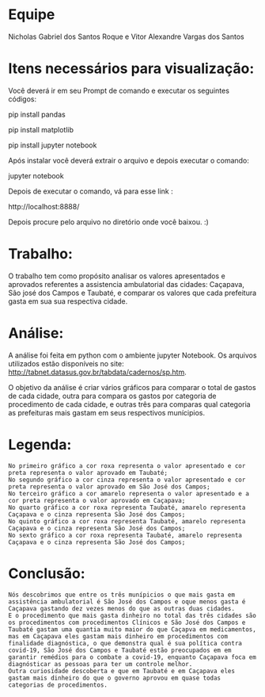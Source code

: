 # Equipe

Nicholas Gabriel dos Santos Roque e Vitor Alexandre Vargas dos Santos

# Itens necessários para visualização:

Você deverá ir em seu Prompt de comando e executar os seguintes códigos:

pip install pandas

pip install matplotlib

pip install jupyter notebook

Após instalar você deverá extrair o arquivo e depois executar o comando:

jupyter notebook

Depois de executar o comando, vá para esse link : 

http://localhost:8888/

Depois procure pelo arquivo no diretório onde você baixou. :)

# Trabalho:

O trabalho tem como propósito analisar os valores apresentados e aprovados referentes a assistencia ambulatorial das cidades: Caçapava, São josé dos Campos e Taubaté, e comparar os valores que cada prefeitura gasta em sua sua respectiva cidade.

# Análise:

A análise foi feita em python com o ambiente jupyter Notebook. Os arquivos utilizados estão disponíveis no site: http://tabnet.datasus.gov.br/tabdata/cadernos/sp.htm.

O objetivo da análise é criar vários gráficos para comparar o total de gastos de cada cidade, outra para compara os gastos por categoria de procedimento de cada cidade, e outras três para comparas qual categoria as prefeituras mais gastam em seus respectivos munícipios.

# Legenda: 

    No primeiro gráfico a cor roxa representa o valor apresentado e cor preta representa o valor aprovado em Taubaté;
    No segundo gráfico a cor cinza representa o valor apresentado e cor preta representa o valor aprovado em São José dos Campos;
    No terceiro gráfico a cor amarelo representa o valor apresentado e a cor preta representa o valor aprovado em Caçapava;
    No quarto gráfico a cor roxa representa Taubaté, amarelo representa Caçapava e o cinza representa São José dos Campos;
    No quinto gráfico a cor roxa representa Taubaté, amarelo representa Caçapava e o cinza representa São José dos Campos;
    No sexto gráfico a cor roxa representa Taubaté, amarelo representa Caçapava e o cinza representa São José dos Campos;

# Conclusão:

    Nós descobrimos que entre os três munípicios o que mais gasta em assistência ambulatorial é São José dos Campos e oque menos gasta é Caçapava gastando dez vezes menos do que as outras duas cidades.
    E o procedimento que mais gasta dinheiro no total das três cidades são os procedimentos com procedimentos Clínicos e São José dos Campos e Taubaté gastam uma quantia muito maior do que Caçapva em medicamentos, mas em Caçapava eles gastam mais dinheiro em procedimentos com finalidade diagnóstica, o que demonstra qual é sua política contra covid-19, São José dos Campos e Taubaté estão preocupados em em garantir remédios para o combate a covid-19, enquanto Caçapava foca em diagnósticar as pessoas para ter um controle melhor.
    Outra curiosidade descoberta e que em Taubaté e em Caçapava eles gastam mais dinheiro do que o governo aprovou em quase todas categorias de procedimentos. 
